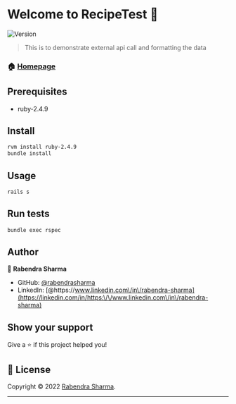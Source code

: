 # Welcome to RecipeTest 👋
![Version](https://img.shields.io/badge/version-1.0.0-blue.svg?cacheSeconds=2592000)

> This is to demonstrate external api call and formatting the data

### 🏠 [Homepage](https://github.com/rabendrashama)

## Prerequisites

- ruby-2.4.9

## Install

```sh
rvm install ruby-2.4.9
bundle install
```

## Usage

```sh
rails s
```

## Run tests

```sh
bundle exec rspec
```

## Author

👤 **Rabendra Sharma**

* GitHub: [@rabendrasharma](https://github.com/rabendrasharma)
* LinkedIn: [@https:\/\/www.linkedin.com\/in\/rabendra-sharma](https://linkedin.com/in/https:\/\/www.linkedin.com\/in\/rabendra-sharma)


## Show your support

Give a ⭐️ if this project helped you!


## 📝 License

Copyright © 2022 [Rabendra Sharma](https://github.com/rabendrasharma).


***
